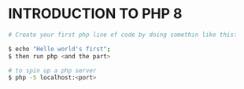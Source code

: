 # INTRODUCTION TO PHP 8

```bash
# Create your first php line of code by doing somethin like this:

$ echo "Hello world's first";
$ then run php <and the part>

# to spin up a php server
$ php -S localhost:<port>
```

